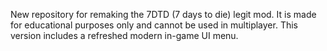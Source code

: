 New repository for remaking the 7DTD (7 days to die) legit mod.
It is made for educational purposes only and cannot be used in multiplayer.
This version includes a refreshed modern in-game UI menu.
